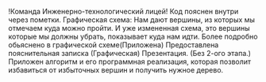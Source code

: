 !Команда Инженерно-технологический лицей!
Код пояснен внутри через пометки.
Графическая схема: Нам дают вершины, из которых мы отмечаем куда можно пройти. И уже измененная схема, это вершины которые мы должны убрать, показывает куда нам идти. Более подробно обьяснено в графической схеме(Приложена)
Предоставлена пояснительная записка (Графическая)
Презентация. (Без 2-ого этапа.)
Приложен алгоритм и его программная реализация, которая позволит избавиться от избыточных вершин и получить нужное дерево.

